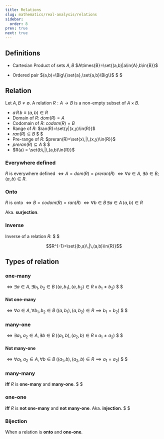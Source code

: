 ```yaml
---
title: Relations
slug: mathematics/real-analysis/relations
sidebar:
  order: 8
prev: true
next: true
---
```


## Definitions

- Cartesian Product of sets $A,B$ $A\times{B}=\set{(a,b)|a\in{A},b\in{B}}$

- Ordered pair $(a,b)=\Big\{\set{a},\set{a,b}\Big\}$ $ $

## Relation

Let $A,B\not=\emptyset$. A relation $R:A\rightarrow{B}$ is a non-empty subset of
$A\times{B}$.

- $a\,R\,b \equiv (a,b)\in{R}$
- Domain of $R$: $dom(R)=A$
- Codomain of $R$: $codom(R)=B$
- Range of $R$: $ran(R)=\set{y|(x,y)\in{R}}$
- $ran(R)\subseteq{B}$ $ $
- Pre-range of $R$: $preran(R)=\set{x\,|\,(x,y)\in{R}}$
- $preran(R)\subseteq{A}$ $ $
- $R(a) = \set{b\,|\,(a,b)\in{R}}$

### Everywhere defined

$R$ is everywhere defined $\iff{A=dom(R)=preran(R)}$
$\iff{\forall{a\in{A}},\;\exists{b\in{B}};\,(a,b)\in{R}}$.

### Onto

$R$ is onto $\iff{B=codom(R)=ran(R)}$
$\iff{\forall{b\in{B}}\,\exists{a\in{A}}\,(a,b)\in{R}}$

Aka. **surjection**.

### Inverse

Inverse of a relation $R$: $ $

```math
R^{-1}=\set{(b,a)\,|\,(a,b)\in{R}}
```

## Types of relation

### one-many

$\iff\exists{a\in{A}},\,\exists{b_1,b_2\in{B}}\;((a,b_1),(a,b_2)\in{R}\,\land\,b_1\not=b_2)$
$ $

#### Not one-many

$\iff\forall{a\in{A}},\,\forall{b_1,b_2\in{B}}\;((a,b_1),(a,b_2)\in{R}\implies b_1=b_2)$
$ $

### many-one

$\iff\exists{a_1,a_2\in{A}},\,\exists{b\in{B}}\;((a_1,b),(a_2,b)\in{R}\,\land\,a_1\not=a_2)$
$ $

#### Not many-one

$\iff\forall{a_1,a_2\in{A}},\,\forall{b\in{B}}\;((a_1,b),(a_2,b)\in{R}\implies a_1=a_2)$
$ $

### many-many

**iff** $R$ is **one-many** and **many-one**. $ $

### one-one

**iff** $R$ is **not one-many** and **not many-one**. Aka. **injection**. $ $

### Bijection

When a relation is **onto** and **one-one**.

